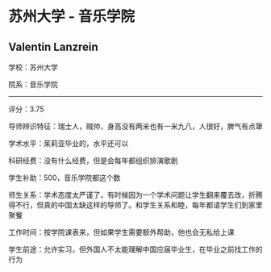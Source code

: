 # 苏州大学 - 音乐学院

## Valentin Lanzrein

学校：苏州大学

院系：音乐学院

* * *

评分：3.75

导师辨识特征：瑞士人，贼帅，身高没有两米也有一米九八，人很好，脾气有点犟

学术水平：茱莉亚毕业的，水平还可以

科研经费：没有什么经费，但是会每年都组织排演歌剧

学生补助：500，音乐学院都这个数

师生关系：学术态度太严谨了，有时候因为一个学术问题让学生翻来覆去改，折腾得不行，但真的中国太缺这样的导师了。和学生关系和睦，每年都请学生们到家里聚餐

工作时间：按学院课表来，但如果学生需要额外帮助，他也会无私给上课

学生前途：允许实习，但外国人不太能理解中国应届毕业生，在毕业之前找工作的行为